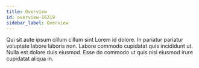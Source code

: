 ```yaml
---
title: Overview
id: overview-16219
sidebar_label: Overview
---
```


Qui sit aute ipsum cillum cillum sint Lorem id dolore. In pariatur pariatur voluptate labore laboris non. Labore commodo cupidatat quis incididunt ut. Nulla est dolore duis eiusmod. Esse do commodo ut quis nisi eiusmod irure cupidatat aliqua in.


